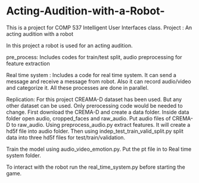 # Acting-Audition-with-a-Robot-
This is a project for COMP 537 Intelligent User Interfaces class. Project : An acting audition with a robot

In this project a robot is used for an acting audition.

pre_process: Includes codes for train/test split, audio preprocessing for feature extraction

Real time system : Includes a code for real time system. It can send a message and receive a message from robot. Also it can record audio/video and categorize it. All these processes are done in parallel.


Replication:
For this project CREAMA-D dataset has been used. But any other dataset can be used. Only prerocessing code would be needed to change. First download the CREMA-D and create a data  folder. Inside data folder open audio, cropped_faces and raw_audio. Put audio files of CREMA-D to raw_audio. Using preprocess_audio.py extract features. It will create a hd5f file into audio folder.
Then using indep_test_train_valid_split.py split data into three hd5f files for test/train/validation.

Train the model using audio_video_emotion.py. Put the pt file in to Real time system folder.

To interact with the robot run the real_time_system.py before starting the game.
